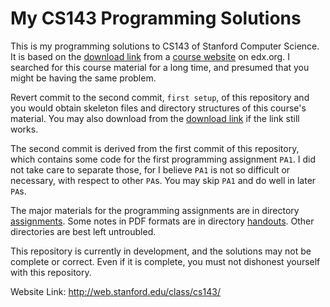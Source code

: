 # My CS143 Programming Solutions

This is my programming solutions to CS143 of Stanford Computer Science. It is based on the [download link](https://courses.edx.org/asset-v1:StanfordOnline+SOE.YCSCS1+1T2020+type@asset+block@student-dist.tar.gz) from a [course website](https://courses.edx.org/courses/course-v1:StanfordOnline+SOE.YCSCS1+2T2020/course/) on edx.org. I searched for this course material for a long time, and presumed that you might be having the same problem.

Revert commit to the second commit, `first setup`, of this repository and you would obtain skeleton files and directory structures of this course's material. You may also download from the [download link](https://courses.edx.org/asset-v1:StanfordOnline+SOE.YCSCS1+1T2020+type@asset+block@student-dist.tar.gz) if the link still works.

The second commit is derived from the first commit of this repository, which contains some code for the first programming assignment `PA1`. I did not take care to separate those, for I believe `PA1` is not so difficult or necessary, with respect to other `PA`s. You may skip `PA1` and do well in later `PA`s.

The major materials for the programming assignments are in directory [assignments](./assignments/). Some notes in PDF formats are in directory [handouts](./handouts/). Other directories are best left untroubled.

This repository is currently in development, and the solutions may not be complete or correct. Even if it is complete, you must not dishonest yourself with this repository.

Website Link: http://web.stanford.edu/class/cs143/
